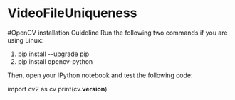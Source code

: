 # VideoFileUniqueness

#OpenCV installation Guideline
Run the following two commands if you are using Linux:
1. pip install --upgrade pip
2. pip install opencv-python

Then, open your IPython notebook and test the following code:

import cv2 as cv
print(cv.__version__)

